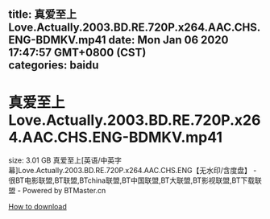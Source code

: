
title: 真爱至上Love.Actually.2003.BD.RE.720P.x264.AAC.CHS.ENG-BDMKV.mp41
date: Mon Jan 06 2020 17:47:57 GMT+0800 (CST)    
categories: baidu
---

# 真爱至上Love.Actually.2003.BD.RE.720P.x264.AAC.CHS.ENG-BDMKV.mp41
size: 3.01 GB
 真爱至上[英语/中英字幕]Love.Actually.2003.BD.RE.720P.x264.AAC.CHS.ENG【无水印/含度盘】 - 很BT电影联盟,BT联盟,BTchina联盟,BT中国联盟,BT大联盟,BT影视联盟,BT下载联盟 - Powered by BTMaster.cn
 

[How to download](https://bpcam.bemobtrk.com/go/2ceec3aa-1ca2-46d6-b9ff-aaa5c184517c?jno=3206)